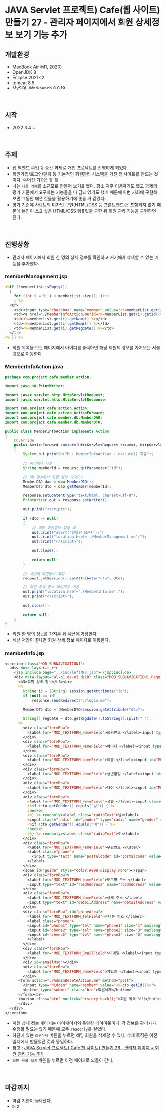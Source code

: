 # JAVA Servlet 프로젝트) Cafe(웹 사이트) 만들기 27 - 관리자 페이지에서 회원 상세정보 보기 기능 추가

## 개발환경
* MacBook Air (M1, 2020)
* OpenJDK 8
* Eclipse 2021-12
* tomcat 8.5
* MySQL Workbench 8.0.19<br><br><br>

## 시작
* 2022.3.4 ~ <br><br><br>

## 주제
* 웹 백엔드 수업 중 중간 과제로 개인 프로젝트를 진행하게 되었다.
* 회원가입/로그인/탈퇴 등 기본적인 회원관리 시스템을 가진 웹 사이트를 만드는 것이다. 주어진 기한은 `한 달`
* 나는 `다음 카페`를 소규모로 만들어 보기로 했다. 평소 자주 이용하기도 했고 과제의 평가 기준에서 요구하는 기능들을 다 담고 있기도 했기 때문에 이번 기회에 구현해 보면 그동안 배운 것들을 활용하기에 좋을 거 같았다.
* 평가 기준에 사이트의 디자인 구현(HTML/CSS 등 프론트엔드)은 포함되지 않기 때문에 본인이 쓰고 싶은 HTML/CSS 템플릿을 구한 뒤 회원 관리 기능을 구현하면 된다.<br><br><br>

## 진행상황
* 관리자 페이지에서 회원 한 명의 상세 정보를 확인하고 거기에서 삭제할 수 있는 기능을 추가했다.

### memberManagement.jsp

```jsp
<%if (!memberList.isEmpty())
  {
    for (int i = 0; i < memberList.size(); i++)
    { %>
  <tr>
    <td><input type="checkbox" name="member" value="<%=memberList.get(i).getId() %>"></td>
    <td><a href="./MemberInfoAction.me?id=<%=memberList.get(i).getId()%>"><%=memberList.get(i).getId() %></a></td>
    <td><%=memberList.get(i).getName() %></td>
    <td><%=memberList.get(i).getEmail() %></td>
    <td><%=memberList.get(i).getRegdate() %></td>
  </tr>
<% }} %>
```

* 회원 목록을 보는 페이지에서 아이디를 클릭하면 해당 회원의 정보를 가져오는 서블릿으로 이동한다.

### MemberInfoAction.java

```java
package com.project.cafe.member.action;

import java.io.PrintWriter;

import javax.servlet.http.HttpServletRequest;
import javax.servlet.http.HttpServletResponse;

import com.project.cafe.action.Action;
import com.project.cafe.action.ActionForward;
import com.project.cafe.member.db.MemberDAO;
import com.project.cafe.member.db.MemberDTO;

public class MemberInfoAction implements Action 
{
    @Override
    public ActionForward execute(HttpServletRequest request, HttpServletResponse response) throws Exception 
    {
        System.out.println("M : MemberInfoAction - execute() 호출");
		
        // 파라메터 저장
        String memberId = request.getParameter("id");
		
        // DB 접속해서 회원 정보 가져오기
        MemberDAO dao = new MemberDAO();
        MemberDTO dto = dao.getMember(memberId);
		
        response.setContentType("text/html; charset=utf-8");
        PrintWriter out = response.getWriter();
		
        out.print("<script>");
		
        if (dto == null)
        {
            // 해당 회원정보 없을 때
            out.print("alert('잘못된 접근!');");
            out.print("location.href='./MemberManagement.me';");
            out.print("</script>");
			
            out.close();
			
            return null;
        }
		
        // 세션에 회원정보 저장
        request.getSession().setAttribute("dto", dto);

        // 회원 상세 정보 페이지로 이동
        out.print("location.href='./MemberInfo.me';");
        out.print("</script>");
		
        out.close();
		
        return null;
    }
}
```

* 회원 한 명의 정보를 가져온 뒤 세션에 저장한다.
* 세션 저장이 끝나면 회원 상세 정보 페이지로 이동한다.

### memberInfo.jsp

```jsp
<section class="MOD_SUBNAVIGATION1">
  <div data-layout="_r">
    <jsp:include page="../inc/leftNav.jsp"></jsp:include>
    <div data-layout="al-o1 de-o2 de10" class="MOD_SUBNAVIGATION1_Page">
      <h3>회원 상세 정보</h3><br>
      <%
      	String id = (String) session.getAttribute("id");
      	if (null == id)
      		response.sendRedirect("./login.me");
      	
      	MemberDTO dto = (MemberDTO)session.getAttribute("dto");
      	
      	String[] regdate = dto.getRegdate().toString().split(" ");
      %>
        <div class="formRow">
          <label for="MOD_TEXTFORM_NameField">회원번호 </label><input type="text" name="memberNum" id="memberNum" value="<%=dto.getMemberNum() %>" readonly>
        </div>
        <div class="formRow">
          <label for="MOD_TEXTFORM_NameField">아이디 </label><input type="text" name="id" id="id" value="<%=dto.getId() %>" readonly>
        </div>
        <div class="formRow">
          <label for="MOD_TEXTFORM_NameField">이름 </label><input id="MOD_TEXTFORM_NameField" type="text" name="name" class="name" value="<%=dto.getName()%>" readonly>
        </div>
        <div class="formRow">
          <label for="MOD_TEXTFORM_NameField">생년월일 </label><input id="MOD_TEXTFORM_NameField" type="date" name="birth" class="birth" value="<%=dto.getBirth()%>" readonly>
        </div>
        <div class="formRow">
          <label for="MOD_TEXTFORM_NameField">나이 </label><input id="MOD_TEXTFORM_NameField" type="text" name="age" class="age" value="<%=dto.getAge()%>" disabled>
        </div>
        <div class="formRow">
          <label for="MOD_TEXTFORM_NameField">성별 </label><input class="radio" type="radio" name="gender" id="gender" value="남"
          <%if (dto.getGender().equals("남")) { %> 
          checked
          <%} %> readonly><label class="radioText">남</label> 
          <input class="radio" id="gender" type="radio" name="gender" value="여"
          <%if (dto.getGender().equals("여")) { %>
          checked
          <%} %> readonly><label class="radioText">여</label>
        </div>
        <div class="formRow">
          <label for="MOD_TEXTFORM_NameField">우편번호 </label>
          <label class="phone">
            <input type="text" name="postalcode" id="postalcode" value="<%=dto.getPostalcode() %>" readonly>
          </label>
        </div>
        <span id="guide" style="color:#999;display:none"></span>
        <div class="formRow">
          <label for="MOD_TEXTFORM_NameField">도로명 주소 </label>
          <input type="text" id="roadAddress" name="roadAddress" value="<%=dto.getRoad_address() %>" readonly>
        </div>
        <div class="formRow">
          <label for="MOD_TEXTFORM_NameField">상세 주소 </label>
		  <input type="text" id="detailAddress" name="detailAddress" value="<%=dto.getDetail_address()%>" readonly>
        </div>
        <div class="formRow" id="phoneArea">
          <label for="MOD_TEXTFORM_TelField">휴대폰 번호 </label>
          <label class="phone">
          <input id="phone1" type="tel" name="phone1" size="1" maxlength="3" value="<%=dto.getPhone().substring(0, 3) %>" oninput="tabCursor(1)" readonly> - 
          <input id="phone2" type="tel" name="phone2" size="3" maxlength="4" value="<%=dto.getPhone().substring(3, 7) %>" oninput="tabCursor(2)" readonly> - 
          <input id="phone3" type="tel" name="phone3" size="3" maxlength="4" value="<%=dto.getPhone().substring(7, 11) %>" readonly>
          </label>
        </div>
        <div class="formRow">
          <label for="MOD_TEXTFORM_EmailField">이메일 </label><input type="email" name="email" id="email" value="<%=dto.getEmail()%>" readonly>
        </div>
        <div id="emailMsg"></div>
        <div class="formRow">
          <label for="MOD_TEXTFORM_NameField">가입일 </label><input type="text" name="regdate" id="regdate" value="<%=regdate[0] %>" readonly>
        </div>
      <form action="./AdminDeleteAction.me" method="post">
        <input type="hidden" name="member" value="<%=dto.getId()%>">
        <button type="submit" class="btn">회원삭제</button>
      </form><br>
      <button class="btn" onclick="history.back();">회원 목록 보기</button>
      </div>
  </div>
</section>
```

* 회원 상세 정보 페이지는 마이페이지와 동일한 레이아웃이되, 각 정보를 관리자가 수정할 필요는 없기 때문에 모두 `readonly`를 걸었다.
* 하단에 있는 `회원삭제` 버튼을 누르면 해당 회원을 삭제할 수 있다. 삭제 로직은 이전 일지에서 만들었던 것과 동일하다.
* 참고 : [JAVA Servlet 프로젝트) Cafe(웹 사이트) 만들기 26 - 관리자 페이지 + 회원 관리 기능 추가](https://miro7923.github.io/project%20log/cafe-project-26/)
* `회원 목록 보기` 버튼을 누르면 이전 페이지로 되돌아 간다.<br><br><br>

## 마감까지
* 마감 기한이 늘어났다. 
* `D-2`
